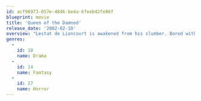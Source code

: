 ```yaml
---
id: acf98973-057e-4846-be4a-6feeb42fe86f
blueprint: movie
title: 'Queen of the Damned'
release_date: '2002-02-10'
overview: "Lestat de Lioncourt is awakened from his slumber. Bored with his existence he has now become this generations new Rock God. While in the course of time, another has arisen, Akasha, the Queen of the Vampires and the Dammed. He want's immortal fame, his fellow vampires want him eternally dead for his betrayal, and the Queen want's him for her King. Who will be the first to reach him? Who shall win?"
genres:
  -
    id: 18
    name: Drama
  -
    id: 14
    name: Fantasy
  -
    id: 27
    name: Horror
---
```

